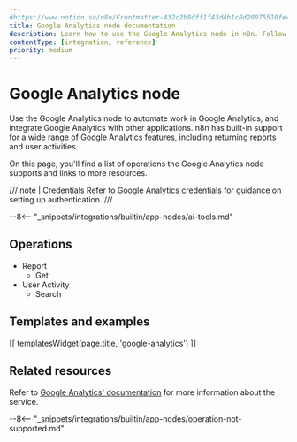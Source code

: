 ```yaml
---
#https://www.notion.so/n8n/Frontmatter-432c2b8dff1f43d4b1c8d20075510fe4
title: Google Analytics node documentation
description: Learn how to use the Google Analytics node in n8n. Follow technical documentation to integrate Google Analytics node into your workflows.
contentType: [integration, reference]
priority: medium
---
```


# Google Analytics node

Use the Google Analytics node to automate work in Google Analytics, and integrate Google Analytics with other applications. n8n has built-in support for a wide range of Google Analytics features, including returning reports and user activities.


On this page, you'll find a list of operations the Google Analytics node supports and links to more resources.

/// note | Credentials
Refer to [Google Analytics credentials](/integrations/builtin/credentials/google/index.md) for guidance on setting up authentication. 
///

--8<-- "_snippets/integrations/builtin/app-nodes/ai-tools.md"

## Operations

* Report
    * Get
* User Activity
    * Search

## Templates and examples

<!-- see https://www.notion.so/n8n/Pull-in-templates-for-the-integrations-pages-37c716837b804d30a33b47475f6e3780 -->
[[ templatesWidget(page.title, 'google-analytics') ]]

## Related resources

Refer to [Google Analytics' documentation](https://developers.google.com/analytics) for more information about the service.

--8<-- "_snippets/integrations/builtin/app-nodes/operation-not-supported.md"
